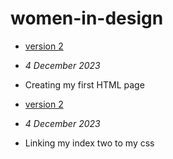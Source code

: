 # women-in-design
- [version 2](https://EthanH2002.github.io/women-in-design/index-two.html)
- *4 December 2023*
- Creating my first HTML page

- [version 2](https://EthanH2002.github.io/women-in-design/index-two.html)
- *4 December 2023*
- Linking my index two to my css
